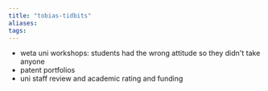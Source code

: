 ```yaml
---
title: "tobias-tidbits"
aliases: 
tags: 
---
```


- weta uni workshops: students had the wrong attitude so they didn't take anyone
- patent portfolios
- uni staff review and academic rating and funding
